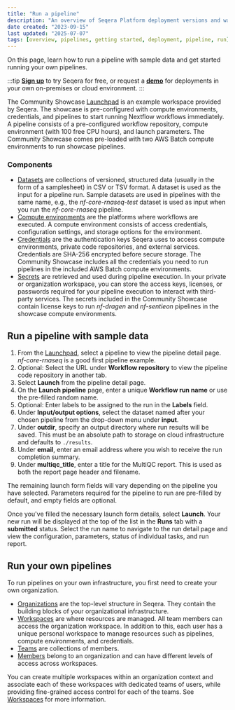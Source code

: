 ```yaml
---
title: "Run a pipeline"
description: "An overview of Seqera Platform deployment versions and ways to run Seqera."
date created: "2023-09-15"
last updated: "2025-07-07"
tags: [overview, pipelines, getting started, deployment, pipeline, run]
---
```


On this page, learn how to run a pipeline with sample data and get started running your own pipelines.

:::tip
[**Sign up**](https://cloud.seqera.io/login "Seqera Platform") to try Seqera for free, or request a [**demo**](https://seqera.io/demo/ "Seqera Platform Demo") for deployments in your own on-premises or cloud environment.
:::

The Community Showcase [Launchpad](../launch/launchpad) is an example workspace provided by Seqera. The showcase is pre-configured with compute environments, credentials, and pipelines to start running Nextflow workflows immediately. A pipeline consists of a pre-configured workflow repository, compute environment (with 100 free CPU hours), and launch parameters. The Community Showcase comes pre-loaded with two AWS Batch compute environments to run showcase pipelines.

### Components

- [Datasets](../data/datasets) are collections of versioned, structured data (usually in the form of a samplesheet) in CSV or TSV format. A dataset is used as the input for a pipeline run. Sample datasets are used in pipelines with the same name, e.g., the *nf-core-rnaseq-test* dataset is used as input when you run the *nf-core-rnaseq* pipeline.
- [Compute environments](../compute-envs/overview) are the platforms where workflows are executed. A compute environment consists of access credentials, configuration settings, and storage options for the environment.
- [Credentials](../credentials/overview) are the authentication keys Seqera uses to access compute environments, private code repositories, and external services. Credentials are SHA-256 encrypted before secure storage. The Community Showcase includes all the credentials you need to run pipelines in the included AWS Batch compute environments.
- [Secrets](../secrets/overview) are retrieved and used during pipeline execution. In your private or organization workspace, you can store the access keys, licenses, or passwords required for your pipeline execution to interact with third-party services. The secrets included in the Community Showcase contain license keys to run *nf-dragen* and *nf-sentieon* pipelines in the showcase compute environments.

## Run a pipeline with sample data

1. From the [Launchpad](../launch/launchpad), select a pipeline to view the pipeline detail page. *nf-core-rnaseq* is a good first pipeline example.
2. Optional: Select the URL under **Workflow repository** to view the pipeline code repository in another tab.
3. Select **Launch** from the pipeline detail page.
4. On the **Launch pipeline** page, enter a unique **Workflow run name** or use the pre-filled random name.
5. Optional: Enter labels to be assigned to the run in the **Labels** field.
6. Under **Input/output options**, select the dataset named after your chosen pipeline from the drop-down menu under **input**.
7. Under **outdir**, specify an output directory where run results will be saved. This must be an absolute path to storage on cloud infrastructure and defaults to `./results`.
8. Under **email**, enter an email address where you wish to receive the run completion summary.
9. Under **multiqc_title**, enter a title for the MultiQC report. This is used as both the report page header and filename.

The remaining launch form fields will vary depending on the pipeline you have selected. Parameters required for the pipeline to run are pre-filled by default, and empty fields are optional.

Once you've filled the necessary launch form details, select **Launch**. Your new run will be displayed at the top of the list in the **Runs** tab with a **submitted** status. Select the run name to navigate to the run detail page and view the configuration, parameters, status of individual tasks, and run report.

## Run your own pipelines

To run pipelines on your own infrastructure, you first need to create your own organization.

* [Organizations](../orgs-and-teams/organizations) are the top-level structure in Seqera. They contain the building blocks of your organizational infrastructure.
* [Workspaces](../orgs-and-teams/workspace-management) are where resources are managed. All team members can access the organization workspace. In addition to this, each user has a unique personal workspace to manage resources such as pipelines, compute environments, and credentials.
* [Teams](../orgs-and-teams/organizations) are collections of members.
* [Members](../orgs-and-teams/organizations#members) belong to an organization and can have different levels of access across workspaces.

You can create multiple workspaces within an organization context and associate each of these workspaces with dedicated teams of users, while providing fine-grained access control for each of the teams. See [Workspaces](../orgs-and-teams/workspace-management) for more information.
